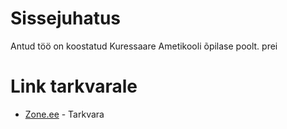 # Sissejuhatus
Antud töö on koostatud Kuressaare Ametikooli õpilase poolt.
prei

# Link tarkvarale
* [Zone.ee](https://tak17lehtsi.itmajakas.ee/) - Tarkvara
